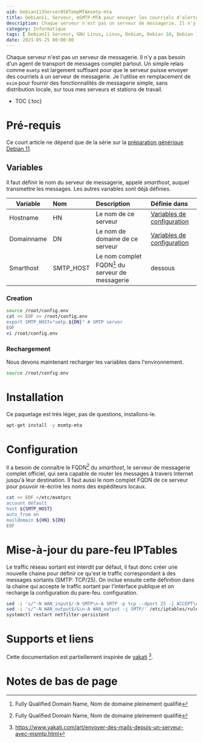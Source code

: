 ```yaml
---
uid: Debian113Server050TempMTAmsmtp-mta
title: Debian11, Serveur, mSMTP-MTA pour envoyer les courriels d'alerte
description: Chaque serveur n'est pas un serveur de messagerie. Il n'y a pas besoin d'un agent de transport de messages complet partout. Un simple relais comme `msmtp` est largement suffisant pour que le serveur puisse envoyer des courriels à un serveur de messagerie. Je l'utilise en remplacement de `exim` pour fournir des fonctionnalités de messagerie simple, sans distribution locale, sur tous mes serveurs et stations de travail.
category: Informatique
tags: [ Debian11 Serveur, GNU Linux, Linux, Debian, Debian 10, Debian 11, Buster, Bullseye, Serveur, Installation, MTA, Mail Transport Agent, mSMTP, Messagerie, Email, Courriels, Pare-feu, IPTables, Smarthost ]
date: 2021-05-25 00:00:00
---
```

Chaque serveur n'est pas un serveur de messagerie. Il n'y a pas besoin d'un agent de transport de messages complet partout. Un simple relais comme `msmtp` est largement suffisant pour que le serveur puisse envoyer des courriels à un serveur de messagerie. Je l'utilise en remplacement de `exim` pour fournir des fonctionnalités de messagerie simple, sans distribution locale, sur tous mes serveurs et stations de travail.

* TOC
{:toc}

# Pré-requis
Ce court article ne dépend que de la série sur la [préparation générique Debian 11](/pages/fr/tags/#preparation-debian11).

## Variables
Il faut définir le nom du serveur de messagerie, appelé *smarthost*, auquel transmettre les messages. Les autres variables sont
déjà définies.

| Variable | Nom | Description | Définie dans |
|---|:---|:---|:---|
| Hostname | HN | Le nom de ce serveur | [Variables de configuration](/Debian111PostInstall010Configurationvariables-fr/) |
| Domainname | DN | Le nom de domaine de ce serveur | [Variables de configuration](/Debian111PostInstall010Configurationvariables-fr/) |
| Smarthost | SMTP_HOST | Le nom complet FQDN[^2] du serveur de messagerie | dessous |

### Creation
```bash
source /root/config.env
cat << EOF >> /root/config.env
export SMTP_HOST="smtp.${DN}" # SMTP server
EOF
vi /root/config.env
```

### Rechargement
Nous devons maintenant recharger les variables dans l'environnement.
```bash
source /root/config.env
```

# Installation
Ce paquetage est très léger, pas de questions, installons-le.
```bash
apt-get install -y msmtp-mta
```

# Configuration
Il a besoin de connaître le FQDN[^2] du *smarthost*, le serveur de messagerie complet officiel, qui sera capable de router les
messages à travers Internet jusqu'à leur destination. Il faut aussi le nom complet FQDN de ce serveur pour pouvoir ré-écrire les
noms des expéditeurs locaux.
```bash
cat << EOF >/etc/msmtprc 
account default
host ${SMTP_HOST}
auto_from on
maildomain ${HN}.${DN}
EOF
```

# Mise-à-jour du pare-feu IPTables
Le traffic réseau sortant est interdit par défaut, il faut donc créer une nouvelle chaine pour définir ce qu'est le traffic
correspondant à des messages sortants (SMTP: TCP/25). On inclue ensuite cette définition dans la chaine qui accepte le traffic
sortant par l'interface publique et on recharge la configuration du pare-feu.
configuration.
```bash
sed -i 's/^-N WAN_input$/-N SMTP\n-A SMTP -p tcp --dport 25 -j ACCEPT\n\n&/' /etc/iptables/rules.v4
sed -i 's/^-N WAN_output$/&\n-A WAN_output -j SMTP/' /etc/iptables/rules.v4
systemctl restart netfilter-persistent
```

# Supports et liens
Cette documentation est partiellement inspirée de [yakati][yakati] [^1].

# Notes de bas de page

[yakati]: https://www.yakati.com/art/envoyer-des-mails-depuis-un-serveur-avec-msmtp.html "Envoyer des mails depuis un server avec mSMTP"
[^1]: https://www.yakati.com/art/envoyer-des-mails-depuis-un-serveur-avec-msmtp.html
[^2]: Fully Qualified Domain Name, Nom de domaine pleinement qualifié
